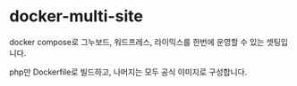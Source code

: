 # docker-multi-site

docker compose로 그누보드, 워드프레스, 라이믹스를 한번에 운영할 수 있는 셋팅입니다.

php만 Dockerfile로 빌드하고, 나머지는 모두 공식 이미지로 구성합니다.